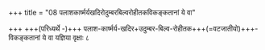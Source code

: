 +++
title = "08 पलाशकार्ष्मर्यखदिरोदुम्बरबिल्वरोहीतकविकङ्कतानां ये वा"

+++
+++(परिध्यर्थे -)+++ पलाश-कार्ष्मर्य-खदिर+उदुम्बर-बिल्व-रोहीतक+++(=वटजातीयो)+++-विकङ्कतानां ये वा यज्ञिया वृक्षाः ८  
